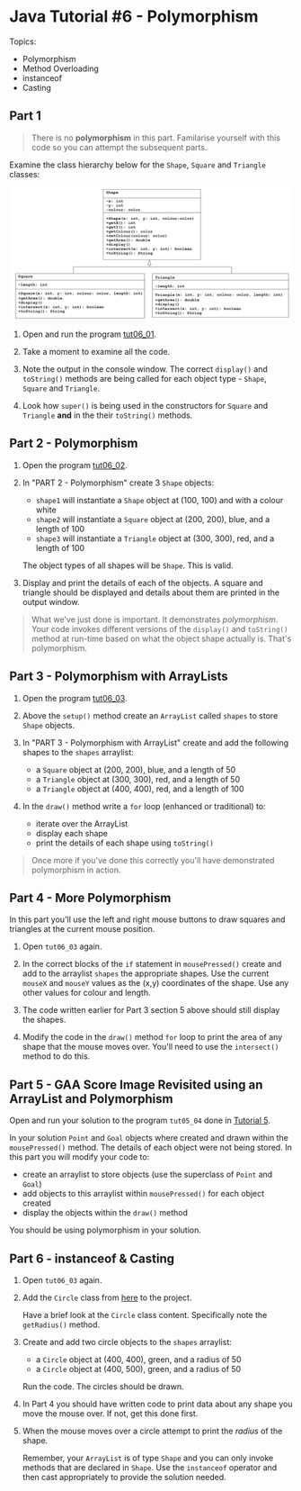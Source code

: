 # Java Tutorial #6 - Polymorphism

Topics:

-	Polymorphism
-	Method Overloading
-	instanceof
-	Casting




## Part 1

> There is no **polymorphism** in this part.  Familarise yourself with this code so you can attempt the subsequent parts.

Examine the class hierarchy below for the ``Shape``, ``Square`` and ``Triangle`` classes:

![alt text](../images/ShapeSquareTriangle.png "Shape Sqaure Triangle")


1.	Open and run the program [tut06_01](../code/tutorials/tut06_01/tut06_01.zip?raw=true).  
	
2.	Take a moment to examine all the code.	

3.	Note the output in the console window.  The correct ``display()`` and ``toString()`` methods are being called for each object type - ``Shape``, ``Square`` and ``Triangle``.

4.	Look how ``super()`` is being used in the constructors for ``Square`` and ``Triangle`` **and** in the their ``toString()`` methods.



## Part 2 - Polymorphism 

1.	Open the program [tut06_02](../code/tutorials/tut06_02/tut06_02.zip?raw=true).  

2.	In "PART 2 - Polymorphism" create 3 ``Shape`` objects:

	-	``shape1`` will instantiate a ``Shape`` object at (100, 100) and with a colour white
	-	``shape2`` will instantiate a ``Square`` object at (200, 200), blue, and a length of 100
	-	``shape3`` will instantiate a ``Triangle`` object at (300, 300), red, and a length of 100

	The object types of all shapes will be ``Shape``.  This is valid.

3.	Display and print the details of each of the objects.  A square and triangle should be displayed and details about them are printed in the output window.


> What we've just done is important.  It demonstrates *polymorphism*.  Your code invokes different versions of the ``display()`` and ``toString()`` method at run-time based on what the object shape actually is. That's polymorphism.


## Part 3 - Polymorphism with ArrayLists

1.	Open the program [tut06_03](../code/tutorials/tut06_03/tut06_03.zip?raw=true).  


2.	Above the ``setup()`` method create an ``ArrayList`` called ``shapes`` to store ``Shape`` objects.

3.	In "PART 3 - Polymorphism with ArrayList" create and add the following shapes to the ``shapes`` arraylist:

	-	a ``Square`` object at (200, 200), blue, and a length of 50
	-	a ``Triangle`` object at (300, 300), red, and a length of 50
	-	a ``Triangle`` object at (400, 400), red, and a length of 100

4.	In the ``draw()`` method write a ``for`` loop (enhanced or traditional) to:
	
	-	iterate over the ArrayList 
	-	display each shape
	-	print the details of each shape using ``toString()`` 


> Once more if you've done this correctly you'll have demonstrated polymorphism in action.


## Part 4 - More Polymorphism 

In this part you'll use the left and right mouse buttons to draw squares and triangles at the current mouse position.


1.	Open ``tut06_03`` again.

2.	In the correct blocks of the ``if`` statement in ``mousePressed()`` create and add to the arraylist ``shapes`` the appropriate shapes.  Use the current ``mouseX`` and ``mouseY`` values as the (x,y) coordinates of the shape.  Use any other values for colour and length.

3.	The code written earlier for Part 3 section 5 above should still display the shapes.

4.	Modify the code in the ``draw()`` method ``for`` loop to print the area of any shape that the mouse moves over.  You'll need to use the ``intersect()`` method to do this.


## Part 5 - GAA Score Image Revisited using an ArrayList and Polymorphism

Open and run your solution to the program ``tut05_04`` done in [Tutorial 5](../tutorials/Tutorial5.md).

In your solution ``Point`` and ``Goal`` objects where created and drawn within the ``mousePressed()`` method.  The details of each object were not being stored.  In this part you will modify your code to:

-	create an arraylist to store objects (use the superclass of ``Point`` and ``Goal``)
-	add objects to this arraylist within ``mousePressed()`` for each object created
-	display the objects within the ``draw()`` method

You should be using polymorphism in your solution.



## Part 6 - instanceof & Casting

1.	Open ``tut06_03`` again.

2.	Add the ``Circle`` class from [here](../code/tutorials/tut06_04/Circle.pde) to the project.
	
	Have a brief look at the ``Circle`` class content.  Specifically note the ``getRadius()`` method.

3.	Create and add two circle objects to the ``shapes`` arraylist:

	-	a ``Circle`` object at (400, 400), green, and a radius of 50
	-	a ``Circle`` object at (400, 500), green, and a radius of 50

	Run the code.  The circles should be drawn.

4.	In Part 4 you should have written code to print data about any shape you move the mouse over.  If not, get this done first.

5.	When the mouse moves over a circle attempt to print the *radius* of the shape.

	Remember, your ``ArrayList`` is of type ``Shape`` and you can only invoke methods that are declared in ``Shape``.  Use the ``instanceof`` operator and then cast appropriately to provide the solution needed.


<!-- ## Exam Revision

Attempt the Week 7 exam questions [here](../notes/Examinations.md). -->




